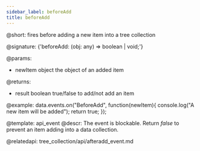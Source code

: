 ```yaml
---
sidebar_label: beforeAdd
title: beforeAdd
---          
```


@short: fires before adding a new item into a tree collection

@signature: {'beforeAdd: (obj: any) => boolean | void;'}
	
@params:
- newItem		object			the object of an added item

@returns:
- result		boolean		true/false to add/not add an item

@example:
data.events.on("BeforeAdd", function(newItem){
	console.log("A new item will be added");
    return true;
});

@template:	api_event
@descr:
The event is blockable. Return *false* to prevent an item adding into a data collection.

@relatedapi:
tree_collection/api/afteradd_event.md
